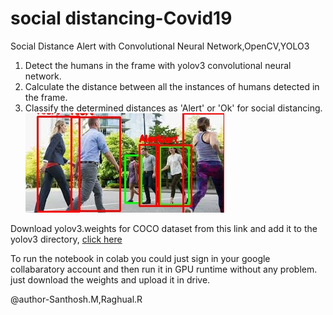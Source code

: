 # social distancing-Covid19
 Social Distance Alert with Convolutional Neural Network,OpenCV,YOLO3

1. Detect the humans in the frame with yolov3 convolutional neural network.
2. Calculate the distance between all the instances of humans detected in the frame.
3. Classify the determined distances as 'Alert' or 'Ok' for social distancing.
![](output.jfif)

Download yolov3.weights for COCO dataset from this link and add it to the yolov3 directory,
[click here](https://pjreddie.com/darknet/yolo/)

To run the notebook in colab you could just sign in your google collabaratory account and then run it in GPU runtime without any problem.
just download the weights and upload it in drive.

@author-Santhosh.M,Raghual.R
